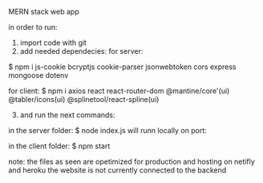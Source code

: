 MERN stack web app


in order to run:
1) import code with git
2) add needed dependecies:
 for server:
 
 $ npm i js-cookie bcryptjs cookie-parser jsonwebtoken cors express mongoose dotenv 
 
 for client:
 $ npm i axios react react-router-dom  @mantine/core'(ui)  @tabler/icons(ui) @splinetool/react-spline(ui)
 
3)  and run the next commands:

in the server folder:
$ node index.js
will runn locally on port: 

in the client folder:
$ npm start


note: the files as seen are opetimized for production and hosting on netifly and heroku
the website is not currently connected to the backend


